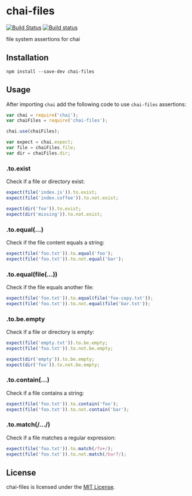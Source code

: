 
chai-files
==============================================================================

[![Build Status](https://travis-ci.org/Turbo87/chai-files.svg?branch=master)](https://travis-ci.org/Turbo87/chai-files)
[![Build status](https://ci.appveyor.com/api/projects/status/github/Turbo87/chai-files?svg=true)](https://ci.appveyor.com/project/Turbo87/chai-files/branch/master)

file system assertions for chai


Installation
------------------------------------------------------------------------------

```
npm install --save-dev chai-files
```

Usage
------------------------------------------------------------------------------

After importing `chai` add the following code to use `chai-files` assertions:

```js
var chai = require('chai');
var chaiFiles = require('chai-files');

chai.use(chaiFiles);

var expect = chai.expect;
var file = chaiFiles.file;
var dir = chaiFiles.dir;
```


### .to.exist

Check if a file or directory exist:

```js
expect(file('index.js')).to.exist;
expect(file('index.coffee')).to.not.exist;

expect(dir('foo')).to.exist;
expect(dir('missing')).to.not.exist;
```


### .to.equal(...)

Check if the file content equals a string:

```js
expect(file('foo.txt')).to.equal('foo');
expect(file('foo.txt')).to.not.equal('bar');
```


### .to.equal(file(...))

Check if the file equals another file:

```js
expect(file('foo.txt')).to.equal(file('foo-copy.txt'));
expect(file('foo.txt')).to.not.equal(file('bar.txt'));
```


### .to.be.empty

Check if a file or directory is empty:

```js
expect(file('empty.txt')).to.be.empty;
expect(file('foo.txt')).to.not.be.empty;

expect(dir('empty')).to.be.empty;
expect(dir('foo')).to.not.be.empty;
```


### .to.contain(...)

Check if a file contains a string:

```js
expect(file('foo.txt')).to.contain('foo');
expect(file('foo.txt')).to.not.contain('bar');
```


### .to.match(/.../)

Check if a file matches a regular expression:

```js
expect(file('foo.txt')).to.match(/fo+/);
expect(file('foo.txt')).to.not.match(/bar?/);
```


License
------------------------------------------------------------------------------
chai-files is licensed under the [MIT License](LICENSE).
